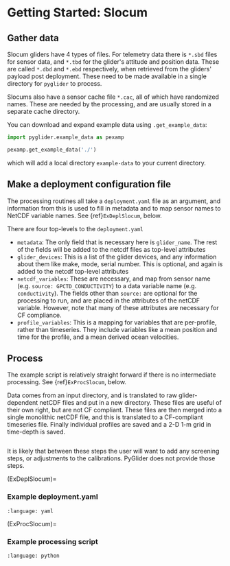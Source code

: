 # Getting Started: Slocum

## Gather data

Slocum gliders have 4 types of files.  For telemetry data there is `*.sbd` files for sensor data, and `*.tbd` for the glider's attitude and position data.  These are called `*.dbd` and `*.ebd` respectively, when retrieved from the gliders' payload post deployment.  These need to be made available in a single directory for `pyglider` to process.

Slocums also have a sensor cache file `*.cac`, all of which have randomized names.  These are needed by the processing, and are usually stored in a separate cache directory.

You can download and expand example data using `.get_example_data`:

```python
import pyglider.example_data as pexamp

pexamp.get_example_data('./')
```

which will add a local directory `example-data` to your current directory.

## Make a deployment configuration file

The processing routines all take a `deployment.yaml` file as an argument, and information from this is used to fill in metadata and to map sensor names to NetCDF variable names.  See {ref}`ExDeplSlocum`, below.

There are four top-levels to the `deployment.yaml`

- `metadata`: The only field that is necessary here is `glider_name`.  The rest of the fields will be added to the netcdf files as top-level attributes
- `glider_devices`: This is a list of the glider devices, and any information about them like make, mode, serial number.  This is optional, and again is added to the netcdf top-level attributes
- `netcdf_variables`: These are necessary, and map from sensor name (e.g. `source: GPCTD_CONDUCTIVITY`) to a data variable name (e.g. `conductivity`).  The fields other than `source:` are optional for the processing to run, and are placed in the attributes of the netCDF variable.  However, note that many of these attributes are necessary for CF compliance.
- `profile_variables`: This is a mapping for variables that are per-profile, rather than timeseries.  They include variables like a mean position and time for the profile, and a mean derived ocean velocities.

## Process

The example script is relatively straight forward if there is no intermediate processing.  See {ref}`ExProcSlocum`, below.

Data comes from an input directory, and is translated to raw glider-dependent netCDF files and put in a new directory.  These files are useful of their own right, but are not CF compliant.  These files are then merged into a single monolithic netCDF file, and this is translated to a CF-compliant timeseries file.  Finally individual profiles are saved and a 2-D 1-m grid in time-depth is saved.

```{note} The initial conversion from the Dinkum format to netCDF is quite slow, particularly for full-resolution datasets.
```

It is likely that between these steps the user will want to add any screening steps, or adjustments to the calibrations.  PyGlider does not provide those steps.


(ExDeplSlocum)=
### Example deployment.yaml

```{literalinclude}  ../tests/example-data/example-slocum/deploymentRealtime.yml
:language: yaml
```

(ExProcSlocum)=
### Example processing script

```{literalinclude}  ../tests/example-data/example-slocum/process_deploymentRealTime.py
:language: python
```

